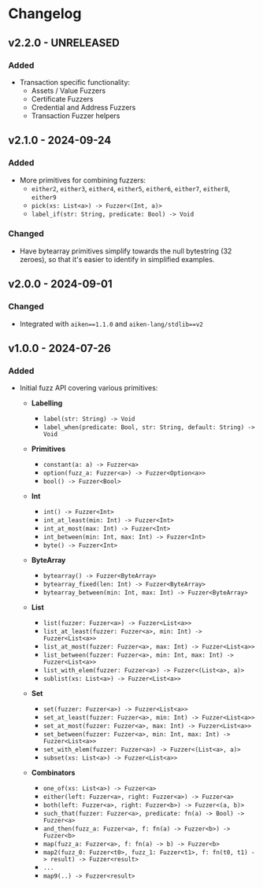 # Changelog

## v2.2.0 - UNRELEASED

### Added

- Transaction specific functionality:
    - Assets / Value Fuzzers
    - Certificate Fuzzers
    - Credential and Address Fuzzers
    - Transaction Fuzzer helpers

## v2.1.0 - 2024-09-24

### Added

- More primitives for combining fuzzers:
    - `either2`, `either3`, `either4`, `either5`, `either6`, `either7`, `either8`, `either9`
    - `pick(xs: List<a>) -> Fuzzer<(Int, a)>`
    - `label_if(str: String, predicate: Bool) -> Void`

### Changed

- Have bytearray primitives simplify towards the null bytestring (32 zeroes),
  so that it's easier to identify in simplified examples.

## v2.0.0 - 2024-09-01

### Changed

- Integrated with `aiken==1.1.0` and `aiken-lang/stdlib==v2`

## v1.0.0 - 2024-07-26

### Added

- Initial fuzz API covering various primitives:
  - **Labelling**
    - `label(str: String) -> Void`
    - `label_when(predicate: Bool, str: String, default: String) -> Void`

  - **Primitives**
    - `constant(a: a) -> Fuzzer<a>`
    - `option(fuzz_a: Fuzzer<a>) -> Fuzzer<Option<a>>`
    - `bool() -> Fuzzer<Bool>`

  - **Int**
    - `int() -> Fuzzer<Int>`
    - `int_at_least(min: Int) -> Fuzzer<Int>`
    - `int_at_most(max: Int) -> Fuzzer<Int>`
    - `int_between(min: Int, max: Int) -> Fuzzer<Int>`
    - `byte() -> Fuzzer<Int>`

  - **ByteArray**
    - `bytearray() -> Fuzzer<ByteArray>`
    - `bytearray_fixed(len: Int) -> Fuzzer<ByteArray>`
    - `bytearray_between(min: Int, max: Int) -> Fuzzer<ByteArray>`

  - **List**
    - `list(fuzzer: Fuzzer<a>) -> Fuzzer<List<a>>`
    - `list_at_least(fuzzer: Fuzzer<a>, min: Int) -> Fuzzer<List<a>>`
    - `list_at_most(fuzzer: Fuzzer<a>, max: Int) -> Fuzzer<List<a>>`
    - `list_between(fuzzer: Fuzzer<a>, min: Int, max: Int) -> Fuzzer<List<a>>`
    - `list_with_elem(fuzzer: Fuzzer<a>) -> Fuzzer<(List<a>, a)>`
    - `sublist(xs: List<a>) -> Fuzzer<List<a>>`

  - **Set**
    - `set(fuzzer: Fuzzer<a>) -> Fuzzer<List<a>>`
    - `set_at_least(fuzzer: Fuzzer<a>, min: Int) -> Fuzzer<List<a>>`
    - `set_at_most(fuzzer: Fuzzer<a>, max: Int) -> Fuzzer<List<a>>`
    - `set_between(fuzzer: Fuzzer<a>, min: Int, max: Int) -> Fuzzer<List<a>>`
    - `set_with_elem(fuzzer: Fuzzer<a>) -> Fuzzer<(List<a>, a)>`
    - `subset(xs: List<a>) -> Fuzzer<List<a>>`

  - **Combinators**
    - `one_of(xs: List<a>) -> Fuzzer<a>`
    - `either(left: Fuzzer<a>, right: Fuzzer<a>) -> Fuzzer<a>`
    - `both(left: Fuzzer<a>, right: Fuzzer<b>) -> Fuzzer<(a, b)>`
    - `such_that(fuzzer: Fuzzer<a>, predicate: fn(a) -> Bool) -> Fuzzer<a>`
    - `and_then(fuzz_a: Fuzzer<a>, f: fn(a) -> Fuzzer<b>) -> Fuzzer<b>`
    - `map(fuzz_a: Fuzzer<a>, f: fn(a) -> b) -> Fuzzer<b>`
    - `map2(fuzz_0: Fuzzer<t0>, fuzz_1: Fuzzer<t1>, f: fn(t0, t1) -> result) -> Fuzzer<result>`
    - `...`
    - `map9(..) -> Fuzzer<result>`
